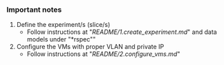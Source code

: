 ### Important notes

1. Define the experiment/s (slice/s)
    * Follow instructions at "*README/1.create_experiment.md*" and data models under "*rspec""
1. Configure the VMs with proper VLAN and private IP
    * Follow instructions at "*README/2.configure_vms.md*"
